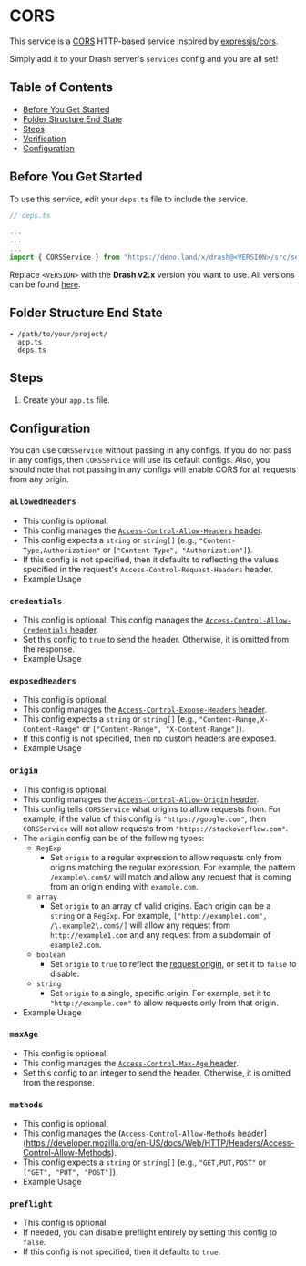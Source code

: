 # CORS

This service is a [CORS](https://developer.mozilla.org/en-US/docs/Web/HTTP/CORS)
HTTP-based service inspired by
[expressjs/cors](https://expressjs.com/en/resources/middleware/cors.html).

Simply add it to your Drash server's `services` config and you are all set!

## Table of Contents

- [Before You Get Started](#before-you-get-started)
- [Folder Structure End State](#folder-structure-end-state)
- [Steps](#configuration)
- [Verification](#verification)
- [Configuration](#configuration)

## Before You Get Started

To use this service, edit your `deps.ts` file to include the service.

```typescript
// deps.ts

...
...
...
import { CORSService } from "https://deno.land/x/drash@<VERSION>/src/services/cors/cors.ts";
```

Replace `<VERSION>` with the **Drash v2.x** version you want to use. All
versions can be found
[here](https://github.com/drashland/drash/releases?q=v2&expanded=true).

## Folder Structure End State

```text
▾ /path/to/your/project/
  app.ts
  deps.ts
```

## Steps

1. Create your `app.ts` file.

## Configuration

You can use `CORSService` without passing in any configs. If you do not pass in
any configs, then `CORSService` will use its default configs. Also, you should
note that not passing in any configs will enable CORS for all requests from any
origin.

### `allowedHeaders`

- This config is optional.
- This config manages the
  [`Access-Control-Allow-Headers` header](https://developer.mozilla.org/en-US/docs/Web/HTTP/Headers/Access-Control-Allow-Headers).
- This config expects a `string` or `string[]` (e.g.,
  `"Content-Type,Authorization"` or `["Content-Type", "Authorization"]`).
- If this config is not specified, then it defaults to reflecting the values
  specified in the request's `Access-Control-Request-Headers` header.
- Example Usage

### `credentials`

- This config is optional. This config manages the
  [`Access-Control-Allow-Credentials`
  header](https://developer.mozilla.org/en-US/docs/Web/HTTP/Headers/Access-Control-Allow-Credentials).
- Set this config to `true` to send the header. Otherwise, it is omitted from
  the response.
- Example Usage

### `exposedHeaders`

- This config is optional.
- This config manages the
  [`Access-Control-Expose-Headers` header](https://developer.mozilla.org/en-US/docs/Web/HTTP/Headers/Access-Control-Expose-Headers).
- This config expects a `string` or `string[]` (e.g.,
  `"Content-Range,X-Content-Range"` or `["Content-Range", "X-Content-Range"]`).
- If this config is not specified, then no custom headers are exposed.
- Example Usage

### `origin`

- This config is optional.
- This config manages the
  [`Access-Control-Allow-Origin` header](https://developer.mozilla.org/en-US/docs/Web/HTTP/Headers/Access-Control-Allow-Origin).
- This config tells `CORSService` what origins to allow requests from. For
  example, if the value of this config is `"https://google.com"`, then
  `CORSService` will not allow requests from `"https://stackoverflow.com"`.
- The `origin` config can be of the following types:
  - `RegExp`
    - Set `origin` to a regular expression to allow requests only from origins
      matching the regular expression. For example, the pattern
      `/example\.com$/` will match and allow any request that is coming from an
      origin ending with `example.com`.
  - `array`
    - Set `origin` to an array of valid origins. Each origin can be a `string`
      or a `RegExp`. For example, `["http://example1.com", /\.example2\.com$/]`
      will allow any request from `http://example1.com` and any request from a
      subdomain of `example2.com`.
  - `boolean`
    - Set `origin` to `true` to reflect the
      [request origin](http://tools.ietf.org/html/draft-abarth-origin-09), or
      set it to `false` to disable.
  - `string`
    - Set `origin` to a single, specific origin. For example, set it to
      `"http://example.com"` to allow requests only from that origin.
- Example Usage

### `maxAge`

- This config is optional.
- This config manages the
  [`Access-Control-Max-Age` header](https://developer.mozilla.org/en-US/docs/Web/HTTP/Headers/Access-Control-Max-Age).
- Set this config to an integer to send the header. Otherwise, it is omitted
  from the response.

### `methods`

- This config is optional.
- This config manages the (`Access-Control-Allow-Methods`
  header](https://developer.mozilla.org/en-US/docs/Web/HTTP/Headers/Access-Control-Allow-Methods).
- This config expects a `string` or `string[]` (e.g., `"GET,PUT,POST"` or
  `["GET", "PUT", "POST"]`).
- Example Usage

### `preflight`

- This config is optional.
- If needed, you can disable preflight entirely by setting this config to
  `false`.
- If this config is not specified, then it defaults to `true`.
